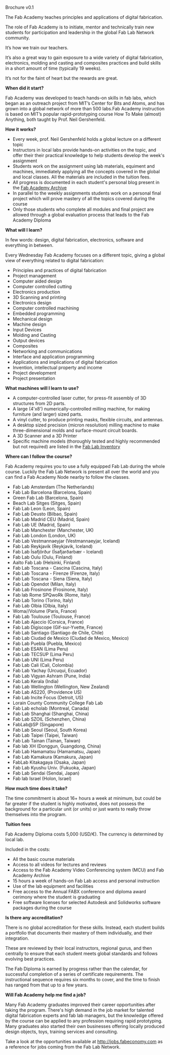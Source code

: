 Brochure v0.1

The Fab Academy teaches principles and applications of digital fabrication. 

The role of Fab Academy is to initiate, mentor and technically train new students for participation and leadership in the global Fab Lab Network community. 

It’s how we train our teachers.

It’s also a great way to gain exposure to a wide variety of digital fabrication, electronics, molding and casting and composites practices and build skills in a short amount of time (typically 19 weeks). 

It’s not for the faint of heart but the rewards are great.

**When did it start?**

Fab Academy was developed to teach hands-on skills in fab labs, which began as an outreach project from MIT’s Center for Bits and Atoms, and has grown into a global network of more than 500 labs.Fab Academy instruction is based on MIT’s popular rapid-prototyping course How To Make (almost) Anything, both taught by Prof. Neil Gershenfeld.

**How it works?**

- Every week, prof. Neil Gershenfeld holds a global lecture on a different topic
- Instructors in local labs provide hands-on activities on the topic, and offer their their practical knowledge to help students develop the week's assignment
- Students work on the assignment using lab materials, equiment and machines, immediately applying all the concepts covered in the global and local classes. All the materials are included in the tuition fees.
- All progress is documented in each student's personal blog present in the [Fab Academy Archive](http://archive.fabacademy.org/) 
- In parallel to the weekly assignments students work on a personal final project which will prove mastery of all the topics covered during the course
- Only those students who complete all modules and final project are allowed through a global evaluation process that leads to the Fab Academy Diploma

**What will I learn?**

In few words: design, digital fabrication, electronics, software and everything in between.

Every Wednesday Fab Academy focuses on a different topic, giving a global view of everything related to digital fabrication:

- Principles and practices of digital fabrication
- Project management
- Computer aided design
- Computer controlled cutting
- Electronics production
- 3D Scanning and printing
- Electronics design
- Computer controlled machining
- Embedded programming
- Mechanical design
- Machine design
- Input Devices
- Molding and Casting
- Output devices
- Composites
- Networking and communications
- Interface and application programming
- Applications and implications of digital fabrication
- Invention, intellectual property and income
- Project development
- Project presentation

**What machines will I learn to use?**

- A computer-controlled laser cutter, for press-fit assembly of 3D structures from 2D parts.
- A large (4'x8') numerically-controlled milling machine, for making furniture (and larger) sized parts.
- A vinyl cutter, to produce printing masks, flexible circuits, and antennas.
- A desktop sized precision (micron resolution) milling machine to make three-dimensional molds and surface-mount circuit boards.
- A 3D Scanner and a 3D Printer
- Specific machine models (thoroughly tested and highly recommended but not required) are listed in the [Fab Lab Inventory](http://bit.ly/fabinventory)

**Where can I follow the course?**

Fab Academy requires you to use a fully equipped Fab Lab during the whole course. Luckily the Fab Lab Network is present all over the world and you can find a Fab Academy Node nearby to follow the classes.

* Fab Lab Amsterdam (The Netherlands)
* Fab Lab Barcelona (Barcelona, Spain)
* Green Fab Lab (Barcelona, Spain)
* Beach Lab Sitges (Sitges, Spain)
* Fab Lab Leon (Leon, Spain)
* Fab Lab Deusto (Bilbao, Spain)
* Fab Lab Madrid CEU (Madrid, Spain)
* Fab Lab UE (Madrid, Spain)
* Fab Lab Manchester (Manchester, UK)
* Fab Lab London (London, UK)
* Fab Lab Vestmannaeyjar (Vestmannaeyjar, Iceland)
* Fab Lab Reykjavik (Reykjavik, Iceland)
* Fab Lab Ísafjörður (Ísafjarðarbær - Iceland)
* Fab Lab Oulu (Oulu, Finland)
* Aalto Fab Lab (Helsinki, Finland)
* Fab Lab Toscana - Cascina (Cascina, Italy)
* Fab Lab Toscana - Firenze (Firenze, Italy)
* Fab Lab Toscana - Siena (Siena, Italy)
* Fab Lab Opendot (Milan, Italy)
* Fab Lab Frosinone (Frosinone, Italy)
* Fab lab Rome SPQwoRk (Rome, Italy)
* Fab Lab Torino (Torino, Italy)
* Fab Lab Olbia (Olbia, Italy)
* Woma//Volume (Paris, France)
* Fab Lab Toulouse (Toulouse, France)
* Fab Lab Ajaccio (Corsica, France)
* Fab Lab Digiscope (Gif-sur-Yvette, France)
* Fab Lab Santiago (Santiago de Chile, Chile)
* Fab Lab Ciudad de Mexico (Ciudad de Mexico, Mexico)
* Fab Lab Puebla (Puebla, Mexico)
* Fab Lab ESAN (Lima Peru)
* Fab Lab TECSUP (Lima Peru)
* Fab Lab UNI (Lima Peru)
* Fab Lab Cali (Cali, Colombia)
* Fab Lab Yachay (Urcuqui, Ecuador)
* Fab Lab Vigyan Ashram (Pune, India)
* Fab Lab Kerala (India)
* Fab Lab Wellington (Wellington, New Zealand)
* Fab Lab AS220, (Providence US)
* Fab Lab Incite Focus (Detroit, US)
* Lorain County Community College Fab Lab
* Fab Lab echolab (Montreal, Canada)
* Fab Lab Shanghai (Shanghai, China)
* Fab Lab SZOIL (Schenzhen, China)
* FabLab@SP (Singapore)
* Fab Lab Seoul (Seoul, South Korea)
* Fab Lab Taipei (Taipei, Taiwan)
* Fab Lab Tainan (Tainan, Taiwan)
* Fab lab XH (Donggun, Guangdong, China)
* Fab Lab Hamamatsu (Hamamatsu, Japan)
* Fab Lab Kamakura (Kamakura, Japan)
* FabLab Kitakagaya (Osaka, Japan)
* Fab Lab Kyushu Univ. (Fukuoka, Japan)
* Fab Lab Sendai (Sendai, Japan)
* Fab lab Israel (Holon, Israel)

**How much time does it take?**

The time commitment is about 16+ hours a week at minimum, but could be far greater if the student is highly motivated, does not possess the background for a particular unit (or units) or just wants to really throw themselves into the program.

**Tuition fees**

Fab Academy Diploma costs 5,000 (USD/€). The currency is determined by local lab.

Included in the costs:
* All the basic course materials
* Access to all videos for lectures and reviews
* Access to the Fab Academy Video Conferencing system (MCU) and Fab Academy Archive
* 15 hours a week of hands-on Fab Lab access and personal instruction
* Use of the lab equipment and facilities
* Free access to the Annual FABX conference and diploma award cerimony where the student is graduating
* Free software licenses for selected Autodesk and Solidworks software packages during the course


**Is there any accreditation?**

There is no global accreditation for these skills. Instead, each student builds a portfolio that documents their mastery of them individually, and their integration. 

These are reviewed by their local instructors, regional gurus, and then centrally to ensure that each student meets global standards and follows evolving best practices. 

The Fab Diploma is earned by progress rather than the calendar, for successful completion of a series of certificate requirements. The instructional sequence requires six months to cover, and the time to finish has ranged from that up to a few years.

**Will Fab Academy help me find a job?**

Many Fab Academy graduates improved their career opportunities after taking the program. There's high demand in the job market for talented digital fabrication experts and fab lab managers, but the knowledge offered by the course can be applied to any profession requiring rapid prototyping. Many graduates also started their own businesses offering locally produced design objects, toys, training services and consulting.

Take a look at the opportunities available at http://jobs.fabeconomy.com as a reference for jobs coming from the Fab Lab Network.
